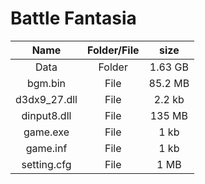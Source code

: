 # Battle Fantasia

| Name | Folder/File | size |
| :-------: | :------: | :------: |
| Data| Folder | 1.63 GB |
| bgm.bin| File | 85.2 MB |
| d3dx9_27.dll| File | 2.2 kb |
| dinput8.dll| File | 135 MB |
| game.exe   |  File | 1 kb |
| game.inf   | File | 1 kb |
| setting.cfg| File | 1 MB |
